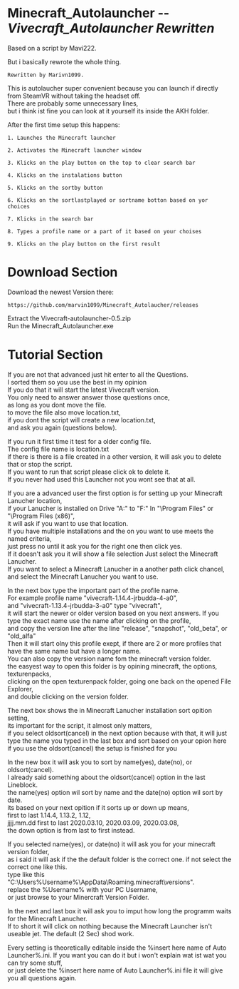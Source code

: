 # Minecraft_Autolauncher -- *Vivecraft_Autolauncher Rewritten*
Based on a script by Mavi222.	

But i basically rewrote the whole thing.	

	Rewritten by Marivn1099.
	

This is autolaucher super convenient because you can launch if directly from SteamVR without taking the headset off.	
There are probably some unnecessary lines, 	
but i think ist fine you can look at it yourself its inside the AKH folder.	

After the first time setup this happens:	

	1. Launches the Minecraft launcher
	
	2. Activates the Minecraft launcher window
	
	3. Klicks on the play button on the top to clear search bar
	
	4. Klicks on the instalations button
	
	5. Klicks on the sortby button
	
	6. Klicks on the sortlastplayed or sortname botton based on yor choices
	
	7. Klicks in the search bar
	
	8. Types a profile name or a part of it based on your choises 
	
	9. Klicks on the play button on the first result
	

# Download Section

Download the newest Version there:

	https://github.com/marvin1099/Minecraft_Autolaucher/releases
	
Extract the Vivecraft-autolauncher-0.5.zip	
Run the Minecraft_Autolauncher.exe	

# Tutorial Section

If you are not that advanced just hit enter to all the Questions.	
I sorted them so you use the best in my opinion		
If you do that it will start the latest Vivecraft version.	
You only need to answer answer those questions once,	
as long as you dont move the file.	
to move the file also move location.txt,	
if you dont the script will create a new location.txt,	
and ask you again (questions below).	


If you run it first time it test for a older config file.	
The config file name is location.txt 	
if there is there is a file created in a other version,	
it will ask you to delete that or stop the script.	
If you want to run that script please click ok to delete it.	
If you never had used this Launcher not you wont see that at all.	


If you are a advanced user the first option is for setting up your Minecraft Lanucher location,		
if your Lanucher is installed on Drive "A:\" to "F:\" In "\Program Files" or "\Program Files (x86)",	
it will ask if you want to use that location.	
If you have multiple installations and the on you want to use meets the named criteria,		
just press no until it ask you for the right one then click yes.	
If it doesn't ask you it will show a file selection Just select the Minecraft Lanucher.		
If you want to select a Minecraft Lanucher in a another path click chancel,	
and select the Minecraft Lanucher you want to use.	


In the next box type the important part of the profile name.		
For example profile name "vivecraft-1.14.4-jrbudda-4-a0",	
and "vivecraft-1.13.4-jrbudda-3-a0" type "vivecraft",	
it will start the newer or older version based on you next answers.	
If you type the exact name use the name after clicking on the profile,	
and copy the version line after the line "release", "snapshot", "old_beta", or "old_alfa"	
Then it will start olny this profile exept,	
if there are 2 or more profiles that have the same name but have a longer name.		
You can also copy the version name fom the minecraft version folder.	
the easyest way to open this folder is by opining minecraft, the options, texturenpacks,	
clicking on the open texturenpack folder, going one back on the opened File Explorer,	
and double clicking on the version folder.	


The next box shows the in Minecraft Lanucher installation sort opition setting,		
its important for the script, it almost only matters,	
if you select oldsort(cancel) in the next option because with that,	
it will just type the name you typed in the last box and sort based on your opion here	
if you use the oldsort(cancel) the setup is finished for you	


In the new box it will ask you to sort by name(yes), date(no), or oldsort(cancel).	
I already said something about the oldsort(cancel) option in the last Lineblock.	
the name(yes) option wil sort by name and the date(no) option wil sort by date.		
its based on your next opition if it sorts up or down up means,		
	     first to last 1.14.4, 1.13.2, 1.12,	
jjjj.mm.dd   first to last 2020.03.10, 2020.03.09, 2020.03.08,	
the down option is from last to first instead.	


If you selected name(yes), or date(no) it will ask you for your minecraft version folder,	
as i said it will ask if the the default folder is the correct one.	
if not select the correct one like this.	
type like this "C:\Users\%Username%\AppData\Roaming\.minecraft\versions".	
replace the %Username% with your PC Username,	
or just browse to your Minercraft Version Folder.	


In the next and last box it will ask you to imput how long the programm waits for the Minecraft Lanucher.	
If to short it will click on nothing because the Minecraft Launcher isn't useable jet.
The default (2 Sec) shod work.	

Every setting is theoretically editable inside the %insert here name of Auto Launcher%.ini.	
If you want you can do it but i won't explain wat ist wat you can try some stuff,	
or just delete the %insert here name of Auto Launcher%.ini file it will give you all questions again.
